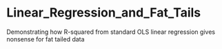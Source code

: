 # Linear_Regression_and_Fat_Tails
Demonstrating how R-squared from standard OLS linear regression gives nonsense for fat tailed data

